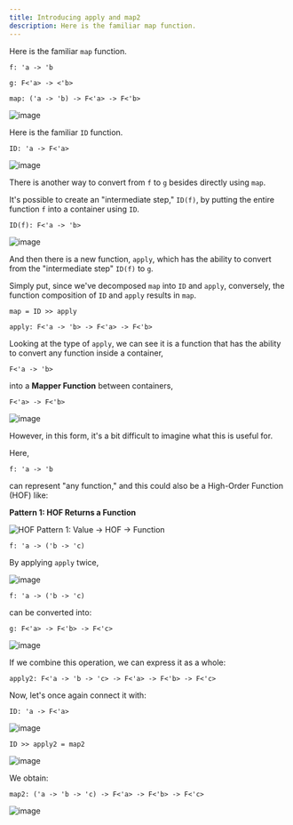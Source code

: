 ```yaml
---
title: Introducing apply and map2
description: Here is the familiar map function.
---
```

Here is the familiar `map` function.

`f: 'a -> 'b`

`g: F<'a> -> <'b>`

`map: ('a -> 'b) -> F<'a> -> F<'b>`

![image](https://raw.githubusercontent.com/ken-okabe/web-images5/main/img_1745662189198.png)

Here is the familiar `ID` function.

`ID: 'a -> F<'a>`

![image](https://raw.githubusercontent.com/ken-okabe/web-images5/main/img_1749339771188.png)

There is another way to convert from `f` to `g` besides directly using `map`.

It's possible to create an "intermediate step," `ID(f)`, by putting the entire function `f` into a container using `ID`.

`ID(f): F<'a -> 'b>`

![image](https://raw.githubusercontent.com/ken-okabe/web-images5/main/img_1749339821829.png)

And then there is a new function, `apply`, which has the ability to convert from the "intermediate step" `ID(f)` to `g`.

Simply put, since we've decomposed `map` into `ID` and `apply`, conversely, the function composition of `ID` and `apply` results in `map`.

`map = ID >> apply`

`apply: F<'a -> 'b> -> F<'a> -> F<'b>`

Looking at the type of `apply`, we can see it is a function that has the ability to convert any function inside a container,

`F<'a -> 'b>`

into a **Mapper Function** between containers,

`F<'a> -> F<'b>`

![image](https://raw.githubusercontent.com/ken-okabe/web-images5/main/img_1749872919816.png)

However, in this form, it's a bit difficult to imagine what this is useful for.

Here,

`f: 'a -> 'b`

can represent "any function," and this could also be a High-Order Function (HOF) like:

**Pattern 1: HOF Returns a Function**

![HOF Pattern 1: Value -> HOF -> Function](https://raw.githubusercontent.com/ken-okabe/web-images5/main/img_1745695953633.png)

`f: 'a -> ('b -> 'c)`

By applying `apply` twice,

![image](https://raw.githubusercontent.com/ken-okabe/web-images5/main/img_1749339867636.png)

`f: 'a -> ('b -> 'c)`

can be converted into:

`g: F<'a> -> F<'b> -> F<'c>`

![image](https://raw.githubusercontent.com/ken-okabe/web-images5/main/img_1749339908190.png)

If we combine this operation, we can express it as a whole:

`apply2: F<'a -> 'b -> 'c> -> F<'a> -> F<'b> -> F<'c>`

Now, let's once again connect it with:

`ID: 'a -> F<'a>`

![image](https://raw.githubusercontent.com/ken-okabe/web-images5/main/img_1749339955011.png)

`ID >> apply2 = map2`

![image](https://raw.githubusercontent.com/ken-okabe/web-images5/main/img_1749340006071.png)

We obtain:

`map2: ('a -> 'b -> 'c) -> F<'a> -> F<'b> -> F<'c>`

![image](https://raw.githubusercontent.com/ken-okabe/web-images5/main/img_1749340031405.png)
